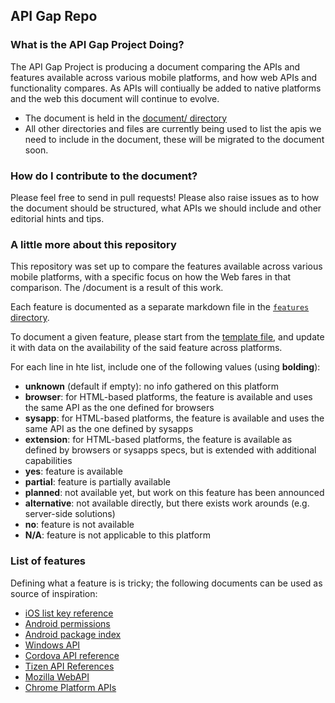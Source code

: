 ## API Gap Repo

### What is the API Gap Project Doing?
The API Gap Project is producing a document comparing the APIs and features available across various mobile platforms, and how web APIs and functionality compares. As APIs will contiually be added to native platforms and the web this document will continue to evolve.  

* The document is held in the [document/ directory](document/)
* All other directories and files are currently being used to list the apis we need to include in the document, these will be migrated to the document soon.


### How do I contribute to the document?
Please feel free to send in pull requests! Please also raise issues as to how the document should be structured, what APIs we should include and other editorial hints and tips. 


### A little more about this repository
This repository was set up to compare the features available across various mobile platforms, with a specific focus on how the Web fares in that comparison. The /document is a result of this work.

Each feature is documented as a separate markdown file in the [`features` directory](features/).

To document a given feature, please start from the [template file](template.md), and update it with data on the availability of the said feature across platforms.

For each line in hte list, include one of the following values (using **bolding**):
* **unknown** (default if empty): no info gathered on this platform
* **browser**: for HTML-based platforms, the feature is available and uses the same API as the one defined for browsers
* **sysapp**: for HTML-based platforms, the feature is available and uses the same API as the one defined by sysapps
* **extension**: for HTML-based platforms, the feature is available as defined by browsers or sysapps specs, but is extended with additional capabilities
* **yes**: feature is available
* **partial**: feature is partially available
* **planned**: not available yet, but work on this feature has been announced
* **alternative**: not available directly, but there exists work arounds (e.g. server-side solutions)
* **no**: feature is not available
* **N/A**: feature is not applicable to this platform

### List of features
Defining what a feature is is tricky; the following documents can be used as source of inspiration:

* [iOS list key reference](https://developer.apple.com/library/ios/documentation/General/Reference/InfoPlistKeyReference/Articles/iPhoneOSKeys.html#//apple_ref/doc/uid/TP40009252-SW2)
* [Android permissions](http://developer.android.com/reference/android/Manifest.permission.html)
* [Android package index](http://developer.android.com/reference/packages.html)
* [Windows API](http://msdn.microsoft.com/en-us/library/windows/apps/br211377.aspx)
* [Cordova API reference](http://cordova.apache.org/docs/en/3.3.0/#API%20Reference)
* [Tizen API References](https://developer.tizen.org/dev-guide/2.2.1/org.tizen.web.appprogramming/html/api_reference/api_reference.htm)
* [Mozilla WebAPI](https://wiki.mozilla.org/WebAPI)
* [Chrome Platform APIs](http://developer.chrome.com/apps/api_index)
